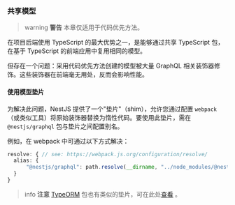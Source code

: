 ### 共享模型

> warning **警告** 本章仅适用于代码优先方法。

在项目后端使用 TypeScript 的最大优势之一，是能够通过共享 TypeScript 包，在基于 TypeScript 的前端应用中复用相同的模型。

但存在一个问题：采用代码优先方法创建的模型被大量 GraphQL 相关装饰器修饰。这些装饰器在前端毫无用处，反而会影响性能。

#### 使用模型垫片

为解决此问题，NestJS 提供了一个"垫片"（shim），允许您通过配置 `webpack`（或类似工具）将原始装饰器替换为惰性代码。要使用此垫片，需在 `@nestjs/graphql` 包与垫片之间配置别名。

例如，在 webpack 中可通过以下方式解决：

```typescript
resolve: { // see: https://webpack.js.org/configuration/resolve/
  alias: {
      "@nestjs/graphql": path.resolve(__dirname, "../node_modules/@nestjs/graphql/dist/extra/graphql-model-shim")
  }
}
```

> info **注意** [TypeORM](/techniques/database) 包也有类似的垫片，可在此处[查看](https://github.com/typeorm/typeorm/blob/master/extra/typeorm-model-shim.js) 。
